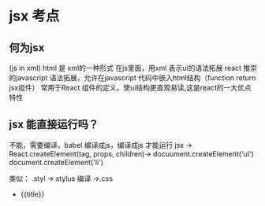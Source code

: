 # jsx 考点

## 何为jsx 
  (js in xml) html 是 xml的一种形式
  在js里面，用xml 表示ui的语法拓展
  react 推崇的javascript 语法拓展，允许在javascript 代码中嵌入html结构（function return jsx组件）
  常用于React 组件的定义，使ui结构更直观易读,这是react的一大优点特性

## jsx 能直接运行吗？
  不能，需要编译，babel 编译成js，编译成js 才能运行
  jsx -> React.createElement(tag, props, children)-> 
  docuument.createElement('ul')
    document.createElement('li')

  类似：
  .styl -> stylus 编译 ->.css
  <ul>
  <li key ={todo.id}>{{title}}</li>
  </ul>